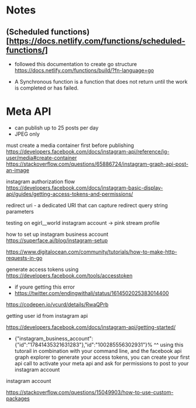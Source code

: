 # Notes

(Scheduled functions) [https://docs.netlify.com/functions/scheduled-functions/]
- 


- followed this documentation to create go structure https://docs.netlify.com/functions/build/?fn-language=go


- A Synchronous function is a function that does not return until the work is completed or has failed. 

# Meta API

- can publish up to 25 posts per day
- JPEG only 


must create a media container first before publishing 
https://developers.facebook.com/docs/instagram-api/reference/ig-user/media#create-container
https://stackoverflow.com/questions/65886724/instagram-graph-api-post-an-image

instagram authorization flow 
https://developers.facebook.com/docs/instagram-basic-display-api/guides/getting-access-tokens-and-permissions/


redirect uri -  a dedicated URI that can capture redirect query string parameters

testing on egirl__world instagram account -> pink stream profile 


how to set up instagram business account 
https://superface.ai/blog/instagram-setup



https://www.digitalocean.com/community/tutorials/how-to-make-http-requests-in-go


generate access tokens using https://developers.facebook.com/tools/accesstoken
- if youre getting this error 
- https://twitter.com/endingwithali/status/1614502025383014400




https://codepen.io/vcurd/details/RwaQPrb



getting user id from instagram api

https://developers.facebook.com/docs/instagram-api/getting-started/
- {"instagram_business_account":{"id":"17841435321631283"},"id":"100285556302931"}%
^^ using this tutorail in combination with your command line, and the facebook api graph explorer to generate your access tokens, you can create your first api call to activate your meta api and ask for permissions to post to your instagram account


instagram account 

https://stackoverflow.com/questions/15049903/how-to-use-custom-packages